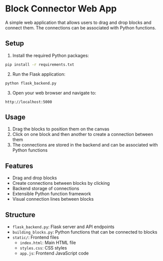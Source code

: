 # Block Connector Web App

A simple web application that allows users to drag and drop blocks and connect them. The connections can be associated with Python functions.

## Setup

1. Install the required Python packages:
```bash
pip install -r requirements.txt
```

2. Run the Flask application:
```bash
python flask_backend.py
```

3. Open your web browser and navigate to:
```
http://localhost:5000
```

## Usage

1. Drag the blocks to position them on the canvas
2. Click on one block and then another to create a connection between them
3. The connections are stored in the backend and can be associated with Python functions

## Features

- Drag and drop blocks
- Create connections between blocks by clicking
- Backend storage of connections
- Extensible Python function framework
- Visual connection lines between blocks

## Structure

- `flask_backend.py`: Flask server and API endpoints
- `building_blocks.py`: Python functions that can be connected to blocks
- `static/`: Frontend files
  - `index.html`: Main HTML file
  - `styles.css`: CSS styles
  - `app.js`: Frontend JavaScript code
